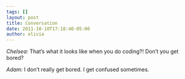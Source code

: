 ```yaml
---
tags: []
layout: post
title: Conversation
date: 2011-10-10T17:18:40-05:00
author: olivia
---
```


_Chelsea:_ That’s what it looks like when you do coding?! Don’t you get bored?

_Adam:_ I don’t really get bored. I get confused sometimes.

